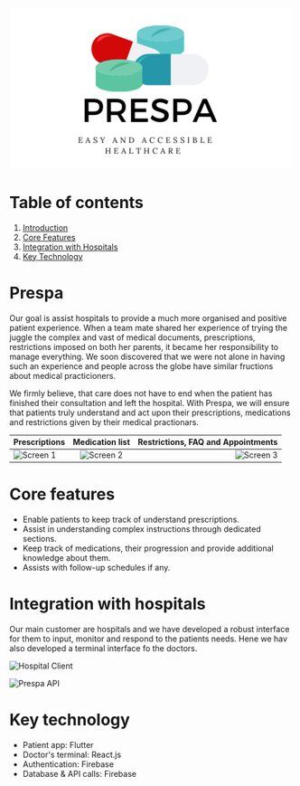 <img src="img/prespa-banner.png" alt="Prespa Banner" width="500">

# Table of contents
1. [Introduction](#Prespa)
2. [Core Features](#Core-features)
3. [Integration with Hospitals](#Integration-with-hospitals)
4. [Key Technology](#Key-technology) 

# Prespa
Our goal is assist hospitals to provide a much more organised and positive patient experience. When a team mate shared her experience of trying the juggle the complex and vast of medical documents, prescriptions, restrictions imposed on both her parents, it became her responsibility to manage everything. We soon discovered that we were not alone in having such an experience and people across the globe have similar fructions about medical practicioners. 

We firmly believe, that care does not have to end when the patient has finished their consultation and left the hospital. With Prespa, we will ensure that patients truly understand and act upon their prescriptions, medications and restrictions given by their medical practionars. 



| Prescriptions        | Medication list   | Restrictions, FAQ and Appointments   |
| ------------- |:-------------:| -----:|
| ![Screen 1](img/prespa-prescription.gif)    | ![Screen 2](img/prespa-medication.gif) | ![Screen 3](img/prespa-restrictions-faq-appointments.gif) |



# Core features 
- Enable patients to keep track of understand prescriptions. 
- Assist in understanding complex instructions through dedicated sections. 
- Keep track of medications, their progression and provide additional knowledge about them.
- Assists with follow-up schedules if any. 


# Integration with hospitals
Our main customer are hospitals and we have developed a robust interface for them to input, monitor and respond to the patients needs. Hene we hav also developed a terminal interface fo the doctors. 


![Hospital Client](img/prespa-doctor-client.gif)



![Prespa API](img/prespa-api.gif)


# Key technology

- Patient app: Flutter 
- Doctor's terminal: React.js 
- Authentication: Firebase 
- Database & API calls: Firebase